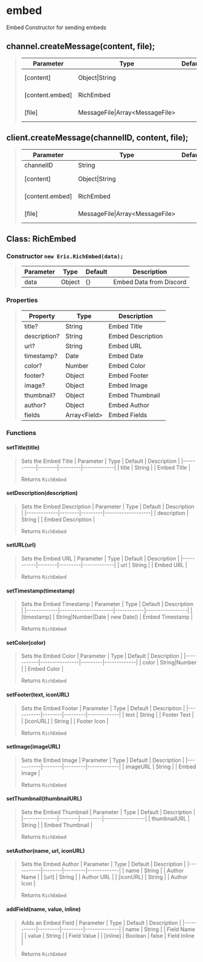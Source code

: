 
# embed
Embed Constructor for sending embeds

## channel.createMessage(content, file);
> | Parameter       | Type                             | Default | Description     |
> |-----------------|----------------------------------|---------|-----------------|
> | [content]       | Object\|String                   |         | Message data    |
> | [content.embed] | RichEmbed                        |         | RichEmbed class |
> | [file]          | MessageFile\|Array\<MessageFile> |         | Message File    |

## client.createMessage(channelID, content, file);
> | Parameter       | Type                             | Default | Description     |
> |-----------------|----------------------------------|---------|-----------------|
> | channelID       | String                           |         | Channel ID      |
> | [content]       | Object\|String                   |         | Message data    |
> | [content.embed] | RichEmbed                        |         | RichEmbed class |
> | [file]          | MessageFile\|Array\<MessageFile> |         | Message File    |

## Class: RichEmbed
### Constructor `new Eris.RichEmbed(data);`
> | Parameter | Type   | Default | Description             |
> |-----------|--------|---------|-------------------------|
> | data      | Object | {}      | Embed Data from Discord |

### Properties
> | Property     | Type          | Description       |
> |--------------|---------------|-------------------|
> | title?       | String        | Embed Title       |
> | description? | String        | Embed Description |
> | url?         | String        | Embed URL         |
> | timestamp?   | Date          | Embed Date        |
> | color?       | Number        | Embed Color       |
> | footer?      | Object        | Embed Footer      |
> | image?       | Object        | Embed Image       |
> | thumbnail?   | Object        | Embed Thumbnail   |
> | author?      | Object        | Embed Author      |
> | fields       | Array\<Field> | Embed Fields      |

### Functions
#### setTitle(title)
> Sets the Embed Title
> | Parameter | Type   | Default | Description |
> |-----------|--------|---------|-------------|
> | title     | String |         | Embed Title |
>
> Returns `RichEmbed`

#### setDescription(description)
> Sets the Embed Description
> | Parameter   | Type   | Default | Description       |
> |-------------|--------|---------|-------------------|
> | description | String |         | Embed Description |
>
> Returns `RichEmbed`

#### setURL(url)
> Sets the Embed URL
> | Parameter | Type   | Default | Description |
> |-----------|--------|---------|-------------|
> | url       | String |         | Embed URL   |
>
> Returns `RichEmbed`

#### setTimestamp(timestamp)
> Sets the Embed Timestamp
> | Parameter   | Type                 | Default    | Description     |
> |-------------|----------------------|------------|-----------------|
> | [timestamp] | String\|Number\|Date | new Date() | Embed Timestamp |
>
> Returns `RichEmbed`

#### setColor(color)
> Sets the Embed Color
> | Parameter | Type           | Default | Description |
> |-----------|----------------|---------|-------------|
> | color     | String\|Number |         | Embed Color |
>
> Returns `RichEmbed`

#### setFooter(text, iconURL)
> Sets the Embed Footer
> | Parameter | Type   | Default | Description |
> |-----------|--------|---------|-------------|
> | text      | String |         | Footer Text |
> | [iconURL] | String |         | Footer Icon |
>
> Returns `RichEmbed`

#### setImage(imageURL)
> Sets the Embed Image
> | Parameter | Type   | Default | Description |
> |-----------|--------|---------|-------------|
> | imageURL  | String |         | Embed Image |
>
> Returns `RichEmbed`

#### setThumbnail(thumbnailURL)
> Sets the Embed Thumbnail
> | Parameter    | Type   | Default | Description     |
> |--------------|--------|---------|-----------------|
> | thumbnailURL | String |         | Embed Thumbnail |
>
> Returns `RichEmbed`

#### setAuthor(name, url, iconURL)
> Sets the Embed Author
> | Parameter | Type   | Default | Description |
> |-----------|--------|---------|-------------|
> | name      | String |         | Author Name |
> | [url]     | String |         | Author URL  |
> | [iconURL] | String |         | Author Icon |
>
> Returns `RichEmbed`

#### addField(name, value, inline)
> Adds an Embed Field
> | Parameter | Type    | Default | Description  |
> |-----------|---------|---------|--------------|
> | name      | String  |         | Field Name   |
> | value     | String  |         | Field Value  |
> | [inline]  | Boolean | false   | Field Inline |
>
> Returns `RichEmbed`

